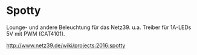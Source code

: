 # Spotty


Lounge- und andere Beleuchtung für das Netz39.
u.a. Treiber für 1A-LEDs 5V mit PWM (CAT4101).


http://www.netz39.de/wiki/projects:2016:spotty
